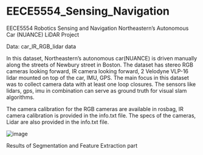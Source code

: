 # EECE5554_Sensing_Navigation
EECE5554 Robotics Sensing and Navigation Northeastern’s Autonomous Car (NUANCE) LiDAR Project

Data: car_IR_RGB_lidar data

In this dataset, Northeastern’s autonomous car(NUANCE) is driven manually along the streets of Newbury street in Boston. The dataset has stereo RGB cameras looking forward, IR camera looking forward, 2 Velodyne VLP-16 lidar mounted on top of the car, IMU, GPS. The main focus in this dataset was to collect camera data with at least one  loop closures. The sensors like lidars, gps, imu in combination can serve as ground truth for visual slam algorithms.

The camera calibration for the RGB cameras are available in rosbag, IR camera calibration is provided in the info.txt file. The specs of the cameras, Lidar are also provided in the info.txt file.

![image](https://github.com/seanxu889/EECE5554_Sensing_Navigation/blob/master/Data/car_IR_RGB_lidar_data_screenshot.png)

Results of Segmentation and Feature Extraction part
